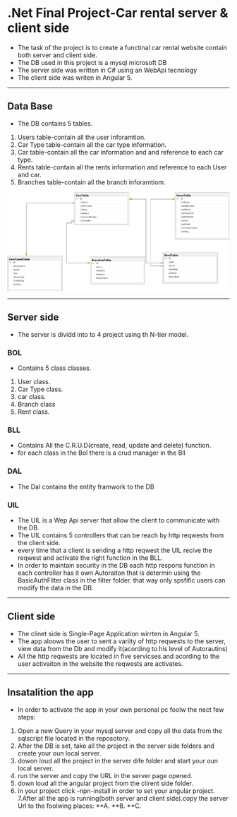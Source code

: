 
# .Net Final Project-Car rental server & client side



* The task of the project is to create a functinal car rental website contain both server and client side.
* The  DB used in this project is a mysql microsoft DB
* The server side was written in C# using an WebApi tecnology
* The client side was writen in Angular 5.

***
## Data Base
* The DB contains 5 tables.
 1. Users table-contain all the user inforamtion.
 2. Car Type table-contain all the car type information.
 3. Car table-contain all the car information and and reference to each car type.
 4. Rents table-contain all the rents information and reference to each User and car.
 5. Branches table-contain all the branch inforamtiom. 
 
 
 ![Screenshot](DB_diagram.png)
 
***

## Server side
* The server is dividd into to 4 project using th N-tier model.

### BOL
* Contains 5 class classes. 
1. User class.
2. Car Type class.
3. car class.
4. Branch class
5. Rent class.

### BLL
* Contains All the C.R.U.D(create, read, update and delete) function.
* for each class in the Bol there is a crud manager in the Bll

### DAL
* The Dal contains the entity framwork to the DB

### UIL
* The UIL is a Wep Api server that allow the client to communicate with the DB.
*  The UIL contains 5 controllers that can be reach by http reqwests from the client side.
* every time that a client is sending a http reqwest the UIL recive the reqwest and activate the right function in the BLL.
* In order to maintain security in the DB each http respons function in each controller has it own Autoraiton that is determin using the
 BasicAuthFilter class in the filter folder. that way only spsfific users can modify the data in the DB.
 
***
## Client side
* The clinet side is Single-Page Application wirrten in Angular 5.
* The app aloows the user to sent a variity of http reqwests to the server, view data from the Db and modify it(acording to his level of Autorautins)
* All the http reqwests are located in five servicses.and acording to the user activaiton in the website the reqwests are activates.


***
## Insatalition the app
* In order to activate the app in your own personal pc foolw the nect few steps:
1. Open a new Query in your mysql server and copy all the data from the sqlscript file located in the reposotory.
2. After the DB is set, take all the project in the server side folders and create your oun local server.
3. dowon loud all the project in the server dife folder and start your oun local server.
4. run the server and copy the URL in the server page opened.
5. down loud all the angular project from the clirent side folder.
6. in your project click -npn-install in order to set your angular project.
7.After all the app is running(both server and client side).copy the server Url to the foolwing places:
 **A.
 **B.
 **C.










